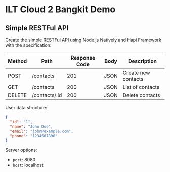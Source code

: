 # ILT Cloud 2 Bangkit Demo

## Simple RESTFul API

Create the simple RESTFul API using Node.js Natively and Hapi Framework with the specification:

| Method | Path          | Response Code | Body | Description         |
| ------ |---------------| ------------- | ---- |---------------------|
| POST   | /contacts     | 201 | JSON | Create new contacts |
| GET    | /contacts     | 200 | JSON | List of contacts    |
| DELETE | /contacts/:id | 200 | JSON | Delete contacts     |

User data structure:

```json
{
  "id": "1",
  "name": "John Doe",
  "email": "john@example.com",
  "phone": "1234567890"
}
```
Server options:
 - `port`: 8080
 - `host`: localhost


